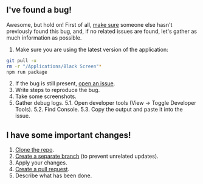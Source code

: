I've found a bug!
-----------------

Awesome, but hold on! First of all, [make sure](https://github.com/black-screen/black-screen/issues) someone else hasn't previously found this bug, and, if no related issues are found, let's gather as much information as possible.

1. Make sure you are using the latest version of the application:
  ```bash
  git pull -u
  rm -r "/Applications/Black Screen"*
  npm run package
  ```
2. If the bug is still present, [open an issue](https://github.com/black-screen/black-screen/issues/new).
3. Write steps to reproduce the bug.
4. Take some screenshots.
5. Gather debug logs.
 5.1. Open developer tools (View -> Toggle Developer Tools).
 5.2. Find Console.
 5.3. Copy the output and paste it into the issue.
 
I have some important changes!
------------------------------

1. [Clone the repo](https://help.github.com/articles/importing-a-git-repository-using-the-command-line/).
2. [Create a separate branch](https://github.com/Kunena/Kunena-Forum/wiki/Create-a-new-branch-with-git-and-manage-branches) (to prevent unrelated updates).
3. Apply your changes.
4. [Create a pull request](https://help.github.com/articles/creating-a-pull-request/).
5. Describe what has been done.
